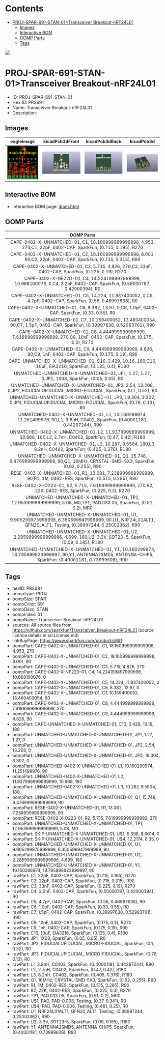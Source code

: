 



Contents
========

* [PROJ-SPAR-691-STAN-01>Transceiver Breakout-nRF24L01](#proj-spar-691-stan-01transceiver-breakout-nrf24l01)
	* [Images](#images)
	* [Interactive BOM](#interactive-bom)
	* [OOMP Parts](#oomp-parts)
	* [Tags](#tags)
  
![][im]
# PROJ-SPAR-691-STAN-01>Transceiver Breakout-nRF24L01

- ID: PROJ-SPAR-691-STAN-01
- Hex ID: PRS691
- Name: Transceiver Breakout-nRF24L01
- Description: 

## Images
  
  

|eagleImage|kicadPcb3dFront|kicadPcb3dBack|kicadPcb3d|
| :---: | :---: | :---: | :---: |
|[![eagleImage](eagleImage_140.png)](eagleImage_600.png)|[![kicadPcb3dFront](kicadPcb3dFront_140.png)](kicadPcb3dFront_600.png)|[![kicadPcb3dBack](kicadPcb3dBack_140.png)](kicadPcb3dBack_600.png)|[![kicadPcb3d](kicadPcb3d_140.png)](kicadPcb3d_600.png)|

## Interactive BOM

- Interactive BOM page: [ibom.html](kicad/bom/ibom.html)

## OOMP Parts
  

|OOMP Parts|
| :---: |
|CAPE-0402-X-UNMATCHED-01, C1, 18.160999999999998, 4.953, 270,C1, 22pF, 0402-CAP, SparkFun, (0.715, 0.195), R270|
|CAPE-0402-X-UNMATCHED-01, C2, 18.160999999999998, 8.001, 90,C2, 22pF, 0402-CAP, SparkFun, (0.715, 0.315), R90|
|CAPE-0402-X-UNMATCHED-01, C3, 5.715, 4.826, 270,C3, 33nF, 0402-CAP, SparkFun, (0.225, 0.19), R270|
|CAPE-0402-X-NF22D-01, C4, 14.224199897999998, 10.668100076, 0,C4, 2.2nF, 0402-CAP, SparkFun, (0.56000787, 0.42000394), R0|
|CAPE-0402-X-UNMATCHED-01, C5, 14.224, 11.937400052, 0,C5, 4.7pF, 0402-CAP, SparkFun, (0.56, 0.46997638), R0|
|CAPE-0402-X-UNMATCHED-01, C6, 8.382, 13.97, 0,C6, 1.0pF, 0402-CAP, SparkFun, (0.33, 0.55), R0|
|CAPE-0402-X-UNMATCHED-01, C7, 10.159400052, 13.460400054, 90,C7, 1.5pF, 0402-CAP, SparkFun, (0.39997638, 0.52993701), R90|
|CAPE-0402-X-UNMATCHED-01, C8, 4.444999999999999, 7.619999999999999, 270,C8, 10nF, 0402-CAP, SparkFun, (0.175, 0.3), R270|
|CAPE-0402-X-UNMATCHED-01, C9, 4.444999999999999, 4.826, 90,C9, 1nF, 0402-CAP, SparkFun, (0.175, 0.19), R90|
|CAPE-UNMATCHED-X-UNMATCHED-01, C10, 3.429, 10.16, 180,C10, 10uF, EIA3216, SparkFun, (0.135, 0.4), R180|
|UNMATCHED-UNMATCHED-X-UNMATCHED-01, JP1, 1.27, 1.27, 0,JP1, 1X08, SparkFun, (0.05, 0.05), R0|
|UNMATCHED-UNMATCHED-X-UNMATCHED-01, JP2, 2.54, 13.208, 0,JP2, FIDUCIALUFIDUCIAL, MICRO-FIDUCIAL, SparkFun, (0.1, 0.52), R0|
|UNMATCHED-UNMATCHED-X-UNMATCHED-01, JP3, 19.304, 3.302, 0,JP3, FIDUCIALUFIDUCIAL, MICRO-FIDUCIAL, SparkFun, (0.76, 0.13), R0|
|UNMATCHED-0402-X-UNMATCHED-01, L1, 10.160299974, 11.251499976, 90,L1, 3.9nH, C0402, SparkFun, (0.40001181, 0.44297244), R90|
|UNMATCHED-0402-X-UNMATCHED-01, L2, 11.937999999999999, 10.668, 180,L2, 2.7nH, C0402, SparkFun, (0.47, 0.42), R180|
|UNMATCHED-0402-X-UNMATCHED-01, L3, 10.287, 9.5504, 180,L3, 8.2nH, C0402, SparkFun, (0.405, 0.376), R180|
|UNMATCHED-UNMATCHED-X-UNMATCHED-01, Q1, 15.748, 6.476999999999999, 90,Q1, 16MHz, CRYSTAL-SMD-5X3, SparkFun, (0.62, 0.255), R90|
|RESE-0402-X-UNMATCHED-01, R1, 13.081, 7.238999999999999, 90,R1, 1M, 0402-RES, SparkFun, (0.515, 0.285), R90|
|RESE-0402-X-O223-01, R2, 5.715, 7.619999999999999, 270,R2, 22K, 0402-RES, SparkFun, (0.225, 0.3), R270|
|UNMATCHED-UNMATCHED-X-UNMATCHED-01, TP1, 12.953999999999999, 5.08, M0,TP1, PAD.03X.05, SparkFun, (0.51, 0.2), MR0|
|UNMATCHED-UNMATCHED-X-UNMATCHED-01, U1, 9.905299975999998, 6.350599947999999, 90,U1, NRF24L01ALT1, QFN20_ALT1, Testing, (0.38997244, 0.25002362), R90|
|UNMATCHED-UNMATCHED-X-UNMATCHED-01, U2, 2.2859999999999996, 4.699, 180,U2, 3.3V, SOT23-5, SparkFun, (0.09, 0.185), R180|
|UNMATCHED-UNMATCHED-X-UNMATCHED-01, Y1, 10.160299974, 18.795899923999997, 90,Y1, ANTENNA2SMD5, ANTENNA-CHIP5, SparkFun, (0.40001181, 0.73999606), R90|

## Tags

- hexID: PRS691
- oompType: PROJ
- oompSize: SPAR
- oompColor: 691
- oompDesc: STAN
- oompIndex: 01
- oompName: Transceiver Breakout-nRF24L01
- sources: All source files from https://github.com/sparkfun/Transceiver_Breakout-nRF24L01 (source licence details in srcLicense.md)
- linkBuyPage: https://www.sparkfun.com/products/691
- oompPart: CAPE-0402-X-UNMATCHED-01, C1, 18.160999999999998, 4.953, 270
- oompPart: CAPE-0402-X-UNMATCHED-01, C2, 18.160999999999998, 8.001, 90
- oompPart: CAPE-0402-X-UNMATCHED-01, C3, 5.715, 4.826, 270
- oompPart: CAPE-0402-X-NF22D-01, C4, 14.224199897999998, 10.668100076, 0
- oompPart: CAPE-0402-X-UNMATCHED-01, C5, 14.224, 11.937400052, 0
- oompPart: CAPE-0402-X-UNMATCHED-01, C6, 8.382, 13.97, 0
- oompPart: CAPE-0402-X-UNMATCHED-01, C7, 10.159400052, 13.460400054, 90
- oompPart: CAPE-0402-X-UNMATCHED-01, C8, 4.444999999999999, 7.619999999999999, 270
- oompPart: CAPE-0402-X-UNMATCHED-01, C9, 4.444999999999999, 4.826, 90
- oompPart: CAPE-UNMATCHED-X-UNMATCHED-01, C10, 3.429, 10.16, 180
- oompPart: UNMATCHED-UNMATCHED-X-UNMATCHED-01, JP1, 1.27, 1.27, 0
- oompPart: UNMATCHED-UNMATCHED-X-UNMATCHED-01, JP2, 2.54, 13.208, 0
- oompPart: UNMATCHED-UNMATCHED-X-UNMATCHED-01, JP3, 19.304, 3.302, 0
- oompPart: UNMATCHED-0402-X-UNMATCHED-01, L1, 10.160299974, 11.251499976, 90
- oompPart: UNMATCHED-0402-X-UNMATCHED-01, L2, 11.937999999999999, 10.668, 180
- oompPart: UNMATCHED-0402-X-UNMATCHED-01, L3, 10.287, 9.5504, 180
- oompPart: UNMATCHED-UNMATCHED-X-UNMATCHED-01, Q1, 15.748, 6.476999999999999, 90
- oompPart: RESE-0402-X-UNMATCHED-01, R1, 13.081, 7.238999999999999, 90
- oompPart: RESE-0402-X-O223-01, R2, 5.715, 7.619999999999999, 270
- oompPart: UNMATCHED-UNMATCHED-X-UNMATCHED-01, TP1, 12.953999999999999, 5.08, M0
- oompPart: SKIP-UNMATCHED-X-UNMATCHED-01, U$1, 9.398, 8.6614, 0
- oompPart: SKIP-UNMATCHED-X-UNMATCHED-01, U$4, 12.2174, 6.35, 0
- oompPart: UNMATCHED-UNMATCHED-X-UNMATCHED-01, U1, 9.905299975999998, 6.350599947999999, 90
- oompPart: UNMATCHED-UNMATCHED-X-UNMATCHED-01, U2, 2.2859999999999996, 4.699, 180
- oompPart: UNMATCHED-UNMATCHED-X-UNMATCHED-01, Y1, 10.160299974, 18.795899923999997, 90
- rawPart: C1, 22pF, 0402-CAP, SparkFun, (0.715, 0.195), R270
- rawPart: C2, 22pF, 0402-CAP, SparkFun, (0.715, 0.315), R90
- rawPart: C3, 33nF, 0402-CAP, SparkFun, (0.225, 0.19), R270
- rawPart: C4, 2.2nF, 0402-CAP, SparkFun, (0.56000787, 0.42000394), R0
- rawPart: C5, 4.7pF, 0402-CAP, SparkFun, (0.56, 0.46997638), R0
- rawPart: C6, 1.0pF, 0402-CAP, SparkFun, (0.33, 0.55), R0
- rawPart: C7, 1.5pF, 0402-CAP, SparkFun, (0.39997638, 0.52993701), R90
- rawPart: C8, 10nF, 0402-CAP, SparkFun, (0.175, 0.3), R270
- rawPart: C9, 1nF, 0402-CAP, SparkFun, (0.175, 0.19), R90
- rawPart: C10, 10uF, EIA3216, SparkFun, (0.135, 0.4), R180
- rawPart: JP1, 1X08, SparkFun, (0.05, 0.05), R0
- rawPart: JP2, FIDUCIALUFIDUCIAL, MICRO-FIDUCIAL, SparkFun, (0.1, 0.52), R0
- rawPart: JP3, FIDUCIALUFIDUCIAL, MICRO-FIDUCIAL, SparkFun, (0.76, 0.13), R0
- rawPart: L1, 3.9nH, C0402, SparkFun, (0.40001181, 0.44297244), R90
- rawPart: L2, 2.7nH, C0402, SparkFun, (0.47, 0.42), R180
- rawPart: L3, 8.2nH, C0402, SparkFun, (0.405, 0.376), R180
- rawPart: Q1, 16MHz, CRYSTAL-SMD-5X3, SparkFun, (0.62, 0.255), R90
- rawPart: R1, 1M, 0402-RES, SparkFun, (0.515, 0.285), R90
- rawPart: R2, 22K, 0402-RES, SparkFun, (0.225, 0.3), R270
- rawPart: TP1, PAD.03X.05, SparkFun, (0.51, 0.2), MR0
- rawPart: U$1, PAD, PAD-0.008, Testing, (0.37, 0.341), R0
- rawPart: U$4, PAD, PAD-0.008, Testing, (0.481, 0.25), R0
- rawPart: U1, NRF24L01ALT1, QFN20_ALT1, Testing, (0.38997244, 0.25002362), R90
- rawPart: U2, 3.3V, SOT23-5, SparkFun, (0.09, 0.185), R180
- rawPart: Y1, ANTENNA2SMD5, ANTENNA-CHIP5, SparkFun, (0.40001181, 0.73999606), R90



[im]: kicadPcb3d_450.png
